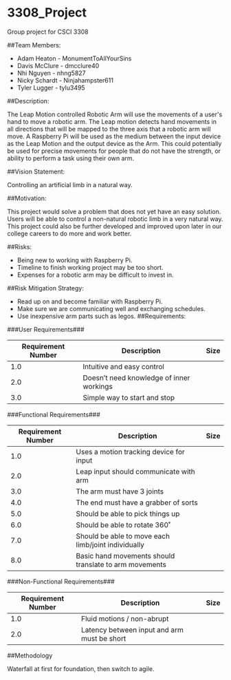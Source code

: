 # 3308_Project
Group project for CSCI 3308

##Team Members:
* Adam Heaton - MonumentToAllYourSins
* Davis McClure - dmcclure40
* Nhi Nguyen - nhng5827
* Nicky Schardt - Ninjahampster611
* Tyler Lugger - tylu3495

##Description:

The Leap Motion controlled Robotic Arm will use the movements of a user's hand to move a robotic arm. The Leap motion detects hand movements in all directions that will be mapped to the three axis that a robotic arm will move. A Raspberry Pi will be used as the medium between the input device as the Leap Motion and the output device as the Arm. This could potentially be used for precise movements for people that do not have the strength, or ability to perform a task using their own arm. 

##Vision Statement:

Controlling an artificial limb in a natural way.

##Motivation:

This project would solve a problem that does not yet have an easy solution. Users will be able to control a non-natural robotic limb in a very natural way. This project could also be further developed and improved upon later in our college careers to do more and work better.

##Risks:
* Being new to working with Raspberry Pi.
* Timeline to finish working project may be too short.
* Expenses for a robotic arm may be difficult to invest in.

##Risk Mitigation Strategy:
* Read up on and become familiar with Raspberry Pi.
* Make sure we are communicating well and exchanging schedules.
* Use inexpensive arm parts such as legos.
##Requirements:

###User Requirements###

Requirement Number| Description|Size
---------|--------|------------
1.0 | Intuitive and easy control |
2.0 | Doesn’t need knowledge of inner workings |
3.0 | Simple way to start and stop |

###Functional Requirements###

Requirement Number| Description | Size
---------|--------|-----------
1.0 | Uses a motion tracking device for input |
2.0 | Leap input should communicate with arm |
3.0 | The arm must have 3 joints |
4.0 | The end must have a grabber of sorts |
5.0 | Should be able to pick things up |
6.0 | Should be able to rotate 360˚ |
7.0 | Should be able to move each limb/joint individually |
8.0 | Basic hand movements should translate to arm movements |

###Non-Functional Requirements###

Requirement Number| Description | Size
---------|--------|---------------
1.0 | Fluid motions / non-abrupt |
2.0 | Latency between input and arm must be short |

##Methodology

Waterfall at first for foundation, then switch to agile.
